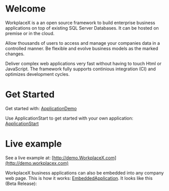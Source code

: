 # Welcome
WorkplaceX is a an open source framework to build enterprise business applications on top of existing SQL Server Databases. It can be hosted on premise or in the cloud. 

Allow thousands of users to access and manage your companies data in a controlled manner. Be flexible and evolve business models as the marked changes.

Deliver complex web applications very fast without having to touch Html or JavaScript. The framework fully supports continious integration (CI) and optimizes development cycles.

# Get Started

Get started with: [ApplicationDemo](https://github.com/WorkplaceX/ApplicationDemo)

Use ApplicationStart to get started with your own application: [ApplicationStart](https://github.com/WorkplaceX/ApplicationStart)

# Live example

See a live example at: [http://demo.WorkplaceX.com](http://demo.workplacex.com)

WorkplaceX business applications can also be embedded into any company web page. This is how it works: [EmbeddedApplication](https://github.com/WorkplaceX/Framework/wiki/Embedded-Application). It looks like this (Beta Release):
